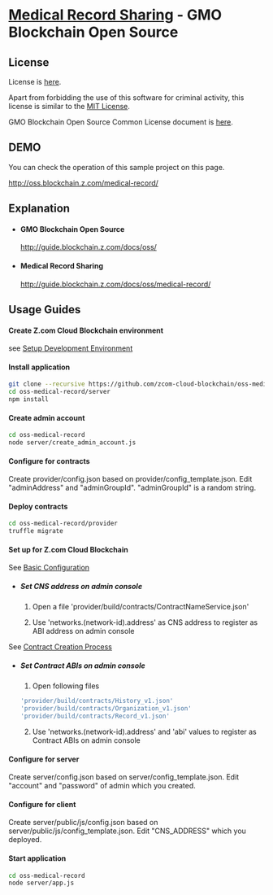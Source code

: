 [Medical Record Sharing](https://guide.blockchain.z.com/docs/oss/medical-record/) - GMO Blockchain Open Source
==================================================

License
--------------------------------------
License is [here](./LICENSE.txt).

Apart from forbidding the use of this software for criminal activity, this license is similar to the [MIT License](https://opensource.org/licenses/mit-license.php).

GMO Blockchain Open Source Common License document is [here](https://guide.blockchain.z.com/docs/oss/license/).

DEMO
--------------------------------------
You can check the operation of this sample project on this page.

http://oss.blockchain.z.com/medical-record/

Explanation
--------------------------------------
- #### GMO Blockchain Open Source
    http://guide.blockchain.z.com/docs/oss/

- #### Medical Record Sharing
    http://guide.blockchain.z.com/docs/oss/medical-record/

Usage Guides
--------------------------------------

#### Create Z.com Cloud Blockchain environment
see [Setup Development Environment](https://guide.blockchain.z.com/docs/init/setup/)

#### Install application
```bash
git clone --recursive https://github.com/zcom-cloud-blockchain/oss-medical-record.git
cd oss-medical-record/server
npm install
```

#### Create admin account
```bash
cd oss-medical-record
node server/create_admin_account.js
```

#### Configure for contracts
Create provider/config.json based on provider/config_template.json. Edit "adminAddress" and "adminGroupId". "adminGroupId" is a random string.

#### Deploy contracts
```bash
cd oss-medical-record/provider
truffle migrate
```

#### Set up for Z.com Cloud Blockchain
See [Basic Configuration](https://guide.blockchain.z.com/docs/dapp/setup/)

- ##### Set CNS address on admin console
  1. Open a file 'provider/build/contracts/ContractNameService.json'
  
  2. Use 'networks.(network-id).address' as CNS address to register as ABI address on admin console

See [Contract Creation Process](https://guide.blockchain.z.com/docs/dapp/contract/)
- ##### Set Contract ABIs on admin console
  1. Open following files
    ```bash
    'provider/build/contracts/History_v1.json'
    'provider/build/contracts/Organization_v1.json'
    'provider/build/contracts/Record_v1.json'
    ```
  2. Use 'networks.(network-id).address' and 'abi' values to register as Contract ABIs on admin console

#### Configure for server
Create server/config.json based on server/config_template.json. Edit "account" and "password" of admin which you created.

#### Configure for client
Create server/public/js/config.json based on server/public/js/config_template.json. Edit "CNS_ADDRESS" which you deployed.

#### Start application
```bash
cd oss-medical-record
node server/app.js
```
